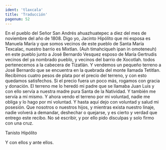 ```yaml
---
ident: 'tlaxcala'
title: 'Traducción'
pagenum: 52
---
```

En el pueblo del Señor San Andrés ahuazhuatepec a diez del mes de noviembre del año de 1808. 
Digo yo, Jacinto Hipólito que mi esposa es Manuela María y que somos vecinos de este pueblo de Santa María Texcalac, nuestro barrio es Mixtlan. (Auh timahciqueh ipan in omoteneuh) en este pueblo junto a José Bernardo Vesquez esposo de María Gertrudis vecinos del ya nombrado pueblo, y vecinos del barrio de Xocotlah. todos pertenecemos a la cabecera de Tizatlán. Y vendemos un pequeño terreno a José Bernardo que se encuentra en la quebrada del monte llamada Tetitlan. Recibimos cuatro pesos de plata por el precio del terreno, y con esto quedamos satisfechos. Si el precio fuera un poco más, rogamos con gracia y donación. El terreno me lo heredó mi padre que se llamaba Juan Luis y con ello servía a nuestra madre pura Santa de la Natividad. Y también me servía a mí mismo. Y ahora vendo el terreno por mi voluntad, nadie me obliga y lo hago por mi voluntad. Y hasta aquí dejo con voluntad y salud mi posesión. Que nosotros o nuestros hijos, y mientras exista nuestro linaje, nadie volverá a demandar, deshechar o quejarse, y es cierto y verdad que entrego este recibo. No sé escribir, y por ello pido disculpas y solo firmo con una cruz.

Tanisto Hipólito

Y con ellos y ante ellos.
